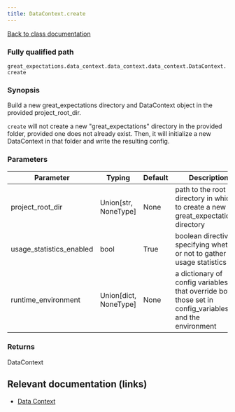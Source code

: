 ```yaml
---
title: DataContext.create
---
```

[Back to class documentation](../classes/great_expectations-data_context-data_context-data_context-DataContext)

### Fully qualified path

`great_expectations.data_context.data_context.data_context.DataContext.create`

### Synopsis

Build a new great_expectations directory and DataContext object in the provided project_root_dir.

`create` will not create a new "great_expectations" directory in the provided folder, provided one does not
already exist. Then, it will initialize a new DataContext in that folder and write the resulting config.

### Parameters

Parameter|Typing|Default|Description
---------|------|-------|-----------
project_root_dir| Union[str, NoneType] | None|path to the root directory in which to create a new great\_expectations directory|path to the root directory in which to create a new great\_expectations directory
usage_statistics_enabled| bool | True|boolean directive specifying whether or not to gather usage statistics|boolean directive specifying whether or not to gather usage statistics
runtime_environment| Union[dict, NoneType] | None|a dictionary of config variables that override both those set in config\_variables\.yml and the environment|a dictionary of config variables that override both those set in config\_variables\.yml and the environment

### Returns

DataContext

## Relevant documentation (links)

- [Data Context](../../terms/data_context)